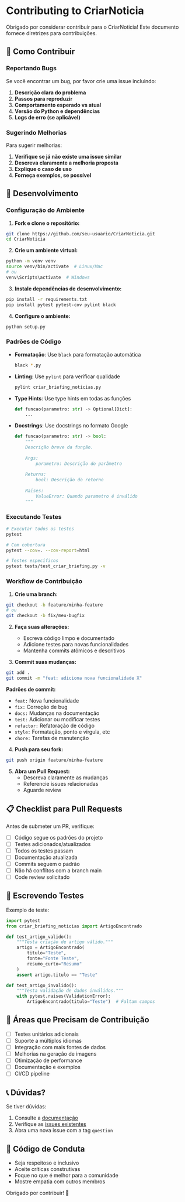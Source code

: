 # Contributing to CriarNoticia

Obrigado por considerar contribuir para o CriarNoticia! Este documento fornece diretrizes para contribuições.

## 🤝 Como Contribuir

### Reportando Bugs

Se você encontrar um bug, por favor crie uma issue incluindo:

1. **Descrição clara do problema**
2. **Passos para reproduzir**
3. **Comportamento esperado vs atual**
4. **Versão do Python e dependências**
5. **Logs de erro (se aplicável)**

### Sugerindo Melhorias

Para sugerir melhorias:

1. **Verifique se já não existe uma issue similar**
2. **Descreva claramente a melhoria proposta**
3. **Explique o caso de uso**
4. **Forneça exemplos, se possível**

## 🔧 Desenvolvimento

### Configuração do Ambiente

1. **Fork e clone o repositório:**
```bash
git clone https://github.com/seu-usuario/CriarNoticia.git
cd CriarNoticia
```

2. **Crie um ambiente virtual:**
```bash
python -m venv venv
source venv/bin/activate  # Linux/Mac
# ou
venv\Scripts\activate  # Windows
```

3. **Instale dependências de desenvolvimento:**
```bash
pip install -r requirements.txt
pip install pytest pytest-cov pylint black
```

4. **Configure o ambiente:**
```bash
python setup.py
```

### Padrões de Código

- **Formatação**: Use `black` para formatação automática
  ```bash
  black *.py
  ```

- **Linting**: Use `pylint` para verificar qualidade
  ```bash
  pylint criar_briefing_noticias.py
  ```

- **Type Hints**: Use type hints em todas as funções
  ```python
  def funcao(parametro: str) -> Optional[Dict]:
      ...
  ```

- **Docstrings**: Use docstrings no formato Google
  ```python
  def funcao(parametro: str) -> bool:
      """
      Descrição breve da função.
      
      Args:
          parametro: Descrição do parâmetro
      
      Returns:
          bool: Descrição do retorno
      
      Raises:
          ValueError: Quando parametro é inválido
      """
  ```

### Executando Testes

```bash
# Executar todos os testes
pytest

# Com cobertura
pytest --cov=. --cov-report=html

# Testes específicos
pytest tests/test_criar_briefing.py -v
```

### Workflow de Contribuição

1. **Crie uma branch:**
```bash
git checkout -b feature/minha-feature
# ou
git checkout -b fix/meu-bugfix
```

2. **Faça suas alterações:**
   - Escreva código limpo e documentado
   - Adicione testes para novas funcionalidades
   - Mantenha commits atômicos e descritivos

3. **Commit suas mudanças:**
```bash
git add .
git commit -m "feat: adiciona nova funcionalidade X"
```

**Padrões de commit:**
- `feat:` Nova funcionalidade
- `fix:` Correção de bug
- `docs:` Mudanças na documentação
- `test:` Adicionar ou modificar testes
- `refactor:` Refatoração de código
- `style:` Formatação, ponto e vírgula, etc
- `chore:` Tarefas de manutenção

4. **Push para seu fork:**
```bash
git push origin feature/minha-feature
```

5. **Abra um Pull Request:**
   - Descreva claramente as mudanças
   - Referencie issues relacionadas
   - Aguarde review

## 📋 Checklist para Pull Requests

Antes de submeter um PR, verifique:

- [ ] Código segue os padrões do projeto
- [ ] Testes adicionados/atualizados
- [ ] Todos os testes passam
- [ ] Documentação atualizada
- [ ] Commits seguem o padrão
- [ ] Não há conflitos com a branch main
- [ ] Code review solicitado

## 🧪 Escrevendo Testes

Exemplo de teste:

```python
import pytest
from criar_briefing_noticias import ArtigoEncontrado

def test_artigo_valido():
    """Testa criação de artigo válido."""
    artigo = ArtigoEncontrado(
        titulo="Teste",
        fonte="Fonte Teste",
        resumo_curto="Resumo"
    )
    assert artigo.titulo == "Teste"

def test_artigo_invalido():
    """Testa validação de dados inválidos."""
    with pytest.raises(ValidationError):
        ArtigoEncontrado(titulo="Teste")  # Faltam campos
```

## 🎯 Áreas que Precisam de Contribuição

- [ ] Testes unitários adicionais
- [ ] Suporte a múltiplos idiomas
- [ ] Integração com mais fontes de dados
- [ ] Melhorias na geração de imagens
- [ ] Otimização de performance
- [ ] Documentação e exemplos
- [ ] CI/CD pipeline

## 📞 Dúvidas?

Se tiver dúvidas:

1. Consulte a [documentação](README.md)
2. Verifique as [issues existentes](https://github.com/dronreef2/CriarNoticia/issues)
3. Abra uma nova issue com a tag `question`

## 📜 Código de Conduta

- Seja respeitoso e inclusivo
- Aceite críticas construtivas
- Foque no que é melhor para a comunidade
- Mostre empatia com outros membros

Obrigado por contribuir! 🎉
